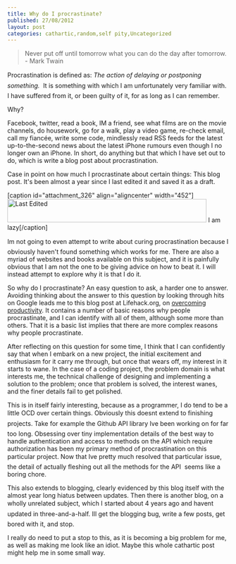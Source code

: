 ```yaml
---
title: Why do I procrastinate?
published: 27/08/2012
layout: post
categories: cathartic,random,self pity,Uncategorized
---
```

<blockquote>Never put off until tomorrow what you can do the day after tomorrow. - Mark Twain</blockquote>
Procrastination is defined as: <em>The action of delaying or postponing something.</em>  It is something with which I am unfortunately very familiar with. I have suffered from it, or been guilty of it, for as long as I can remember.

Why?

Facebook, twitter, read a book, IM a friend, see what films are on the movie channels, do housework, go for a walk, play a video game, re-check email, call my fiancée, write some code, mindlessly read RSS feeds for the latest up-to-the-second news about the latest iPhone rumours even though I no longer own an iPhone. In short, do anything but that which I have set out to do, which is write a blog post about procrastination.

Case in point on how much I procrastinate about certain things: This blog post. It's been almost a year since I last edited it and saved it as a draft.

[caption id="attachment_326" align="aligncenter" width="452"]<a href="http://temporalcohesion.co.uk/wp-content/uploads/2012/08/lastedited.png"><img class="size-full wp-image-326" title="lastedited" src="http://temporalcohesion.co.uk/wp-content/uploads/2012/08/lastedited.png" alt="Last Edited" width="452" height="53" /></a> I am lazy[/caption]

Im not going to even attempt to write about curing procrastination because I obviously haven't found something which works for me. There are also a myriad of websites and books available on this subject, and it is painfully obvious that I am not the one to be giving advice on how to beat it. I will instead attempt to explore why it is that I do it.

So why do I procrastinate? An easy question to ask, a harder one to answer. Avoiding thinking about the answer to this question by looking through hits on Google leads me to this blog post at Lifehack.org, on <a href="http://www.lifehack.org/articles/productivity/overcome-procrastination-once-and-for-all.html">overcoming productivity</a>. It contains a number of basic reasons why people procrastinate, and I can identify with all of them, although some more than others. That it is a basic list implies that there are more complex reasons why people procrastinate.

After reflecting on this question for some time, I think that I can confidently say that when I embark on a new project, the initial excitement and enthusiasm for it carry me through, but once that wears off, my interest in it starts to wane. In the case of a coding project, the problem domain is what interests me, the technical challenge of designing and implementing a solution to the problem; once that problem is solved, the interest wanes, and the finer details fail to get polished.

This is in itself fairly interesting, because as a programmer, I do tend to be a little OCD over certain things. Obviously this doesnt extend to finishing projects. Take for example the Github API library Ive been working on for far too long. Obsessing over tiny implementation details of the best way to handle authentication and access to methods on the API which require authorization has been my primary method of procrastination on this particular project. Now that Ive pretty much resolved that particular issue, the detail of actually fleshing out all the methods for the API  seems like a boring chore.

This also extends to blogging, clearly evidenced by this blog itself with the almost year long hiatus between updates. Then there is another blog, on a wholly unrelated subject, which I started about 4 years ago and havent updated in three-and-a-half. Ill get the blogging bug, write a few posts, get bored with it, and stop.

I really do need to put a stop to this, as it is becoming a big problem for me, as well as making me look like an idiot. Maybe this whole cathartic post might help me in some small way.
